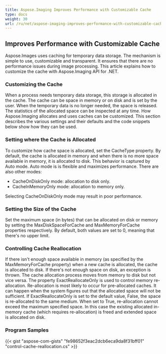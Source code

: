 ```yaml
---
title: Aspose.Imaging Improves Performance with Customizable Cache
type: docs
weight: 30
url: /ru/net/aspose-imaging-improves-performance-with-customizable-cache/
---
```


## **Improves Performance with Customizable Cache**
Aspose.Images uses caching for temporary data storage. The mechanism is simple to use, customizable and transparent. It ensures that there are no performance issues during image processing. This article explains how to customize the cache with Aspose.Imaging API for .NET.
### **Customizing the Cache**
When a process needs temporary data storage, this storage is allocated in the cache. The cache can be space in memory or on disk and is set by the user. When the temporary data is no longer needed, the space is released. The statistics of the allocated space can be inspected at any time. How Aspose.Imaging allocates and uses caches can be customized. This section describes the various settings and their defaults and the code snippets below show how they can be used.
### **Setting where the Cache is Allocated**
To customize how cache space is allocated, set the CacheType property. By default, the cache is allocated in memory and when there is no more space available in memory, it is allocated to disk. This behavior is captured by Auto mode. Auto mode is is flexible and maximizes performance. There are also other modes:

- CacheOnDiskOnly mode: allocation to disk only.
- CacheInMemoryOnly mode: allocation to memory only.

Selecting CacheOnDiskOnly mode may result in poor performance.
### **Setting the Size of the Cache**
Set the maximum space (in bytes) that can be allocated on disk or memory by setting the MaxDiskSpaceForCache and MaxMemoryForCache properties respectively. By default, both values are set to 0, meaning that there's no upper limit.
### **Controlling Cache Reallocation**
If there isn't enough space available in memory (as specified by the MaxMemoryForCache property) when a new cache is allocated, the cache is allocated to disk. If there's not enough space on disk, an exception is thrown. The cache allocation process moves from memory to disk but not vice versa. The property ExactReallocateOnly is used to control memory re-allocation. Re-allocation is most likely to occur for pre-allocated caches. It can happen when the system figures out that the allocated space will not be sufficient. If ExactReallocateOnly is set to the default value, False, the space is re-allocated to the same medium. When set to True, re-allocation cannot exceed the maximum specified space. In this case the existing allocated in-memory cache (which requires re-allocation) is freed and extended space is allocated on disk.
### **Program Samples**
{{< gist "aspose-com-gists" "fe98652f3eac2dcb6eca9da8f31bff01" "control-cache-reallocation.cs" >}}
